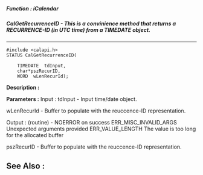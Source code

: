 ##### Function : iCalendar
##### CalGetRecurrenceID - This is a convinience method that returns a RECURRENCE-ID (in UTC time) from a TIMEDATE object.
---
```
#include <calapi.h>
STATUS CalGetRecurrenceID(

	TIMEDATE  tdInput,
	char*pszRecurID,
	WORD  wLenRecurId);
```
**Description :**



**Parameters :**
Input :
tdInput  -  Input time/date object.

wLenRecurId  -  Buffer to populate with the reuccence-ID representation.

Output :
(routine)  -  NOERROR on success
ERR_MISC_INVALID_ARGS		Unexpected arguments provided
ERR_VALUE_LENGTH			The value is too long for the allocated buffer


pszRecurID  -  Buffer to populate with the reuccence-ID representation.


**See Also :**
---
